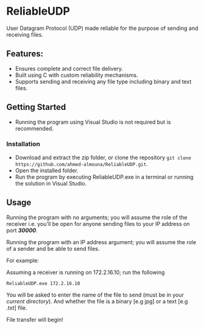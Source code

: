 # ReliableUDP

User Datagram Protocol (UDP) made reliable for the purpose of sending and receiving files.

## Features:
- Ensures complete and correct file delivery.
- Built using C with custom reliability mechanisms.
- Supports sending and receiving any file type including binary and text files.
  
## Getting Started
* Running the program using Visual Studio is not required but is recommended.

### Installation

* Download and extract the zip folder, or clone the repository `git clone https://github.com/ahmed-almouna/ReliableUDP.git`.
* Open the installed folder.
* Run the program by executing ReliableUDP.exe in a terminal or running the solution in Visual Studio.

## Usage
Running the program with no arguments; you will assume the role of the receiver i.e. you'll be open for anyone sending files to your IP address on port ***30000***.

Running the program with an IP address argument; you will assume the role of a sender and be able to send files.

For example:

Assuming a receiver is running on 172.2.16.10; run the following
   ```
   ReliableUDP.exe 172.2.16.10
   ```
You will be asked to enter the name of the file to send (must be in your *current directory*). And whether the file is a binary [e.g jpg] or a text [e.g .txt] file.

File transfer will begin!

